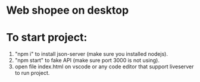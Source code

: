 # Web shopee on desktop

# To start project:
1.   "npm i" to install json-server (make sure you installed nodejs).
2.   "npm start" to fake API (make sure port 3000 is not using).
3.   open file index.html on vscode or any code editor that support liveserver to run project.
